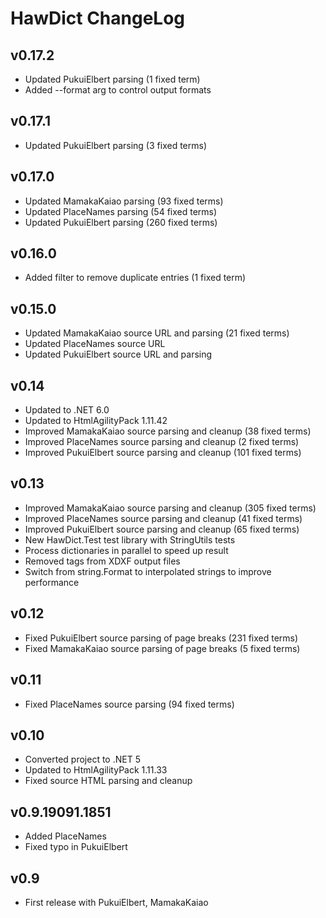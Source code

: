 # HawDict ChangeLog #

## v0.17.2 ##

* Updated PukuiElbert parsing (1 fixed term)
* Added --format arg to control output formats

## v0.17.1 ##

* Updated PukuiElbert parsing (3 fixed terms)

## v0.17.0 ##

* Updated MamakaKaiao parsing (93 fixed terms)
* Updated PlaceNames parsing (54 fixed terms)
* Updated PukuiElbert parsing (260 fixed terms)

## v0.16.0 ##

* Added filter to remove duplicate entries (1 fixed term)

## v0.15.0 ##

* Updated MamakaKaiao source URL and parsing (21 fixed terms)
* Updated PlaceNames source URL
* Updated PukuiElbert source URL and parsing

## v0.14 ##

* Updated to .NET 6.0
* Updated to HtmlAgilityPack 1.11.42
* Improved MamakaKaiao source parsing and cleanup (38 fixed terms)
* Improved PlaceNames source parsing and cleanup (2 fixed terms)
* Improved PukuiElbert source parsing and cleanup (101 fixed terms)

## v0.13 ##

* Improved MamakaKaiao source parsing and cleanup (305 fixed terms)
* Improved PlaceNames source parsing and cleanup (41 fixed terms)
* Improved PukuiElbert source parsing and cleanup (65 fixed terms)
* New HawDict.Test test library with StringUtils tests
* Process dictionaries in parallel to speed up result
* Removed <gr> tags from XDXF output files
* Switch from string.Format to interpolated strings to improve performance

## v0.12 ##

* Fixed PukuiElbert source parsing of page breaks (231 fixed terms)
* Fixed MamakaKaiao source parsing of page breaks (5 fixed terms)

## v0.11 ##

* Fixed PlaceNames source parsing (94 fixed terms)

## v0.10 ##

* Converted project to .NET 5
* Updated to HtmlAgilityPack 1.11.33
* Fixed source HTML parsing and cleanup

## v0.9.19091.1851 ##

* Added PlaceNames
* Fixed typo in PukuiElbert

## v0.9 ##

* First release with PukuiElbert, MamakaKaiao
